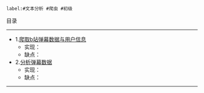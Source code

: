 ```
label:#文本分析 #爬虫 #初级  
```  
目录
***
- 1.[爬取b站弹幕数据与用户信息](scraping/collect_users.ipynb)
    - 实现：
    - 缺点： 
- 2.[分析弹幕数据](analyse/text_analyse.ipynb)
    - 实现：
    - 缺点： 
***


